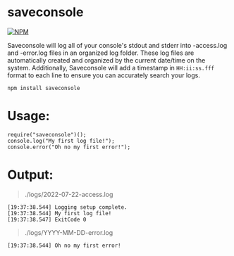 saveconsole
===========

[![NPM](https://nodei.co/npm/saveconsole.png)](https://nodei.co/npm/saveconsole/)

Saveconsole will log all of your console's stdout and stderr into -access.log and -error.log files in an organized log folder. These log files are automatically created and organized by the current date/time on the system. Additionally, Saveconsole will add a timestamp in `HH:ii:ss.fff` format to each line to ensure you can accurately search your logs.

```
npm install saveconsole
```

Usage:
======
```
require("saveconsole")();
console.log("My first log file!");
console.error("Oh no my first error!");
```

Output:
==========
> ./logs/2022-07-22-access.log
```
[19:37:38.544] Logging setup complete.
[19:37:38.544] My first log file!
[19:37:38.547] ExitCode 0
```

> ./logs/YYYY-MM-DD-error.log
```
[19:37:38.544] Oh no my first error!
```
